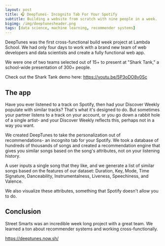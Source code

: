 ```yaml
---
layout: post
title: 🎧 DeepTunes- Incognito Tab For Your Spotify
subtitle: Building a website from scratch with nine people in a week.
bigimg: /img/deeptunesheader.png
tags: [data science, machine learning, recommender systems]
---
```



DeepTunes was the first cross-functional build week project at Lambda School. We had only four days to work with a brand new team of web developers and data scientists and create a fully functional web app.

We were one of two teams selected out of 15+ to present at "Shark Tank," a school-wide presentation of 300+ people.

Check out the Shark Tank demo here:
https://youtu.be/5P3oDO8v0Sc

## The app

Have you ever listened to a track on Spotify, then had your Discover Weekly populate with similar tracks? That's what it's designed to do. But sometimes your partner listens to a track on your account, or you go down a rabbit hole of a single artist- and your Discover Weekly reflects this, perhaps not in a way you want.

We created DeepTunes to take the personalization out of recommendations- an incognito tab for your Spotify. We took a database of hundreds of thousands of songs and created a recommendation engine that gives you similar songs based on the song's attributes, not on your listening history.

A user inputs a single song that they like, and we generate a list of similar songs based on the features of our dataset: Duration, Key, Mode, Time Signature, Danceability, Instrumentalness, Liveness, Speechiness, and Valence.

We also visualize these attributes, something that Spotify doesn't allow you to do.


## Conclusion

Street Smarts was an incredible week long project with a great team. We learned a ton about recommender systems and working cross-functionally.

https://deeptunes.now.sh/
